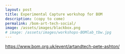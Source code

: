 ```yaml
---
layout: post
title: Experimental Capture workshop for BOM
description: (copy to come)
permalink: /bom-art-tech-social/
image: /assets/images/blackbox.png
# image: /assets/images/workshops-BOMlab_tbw.jpg
---
```



https://www.bom.org.uk/event/artandtech-pete-ashton/